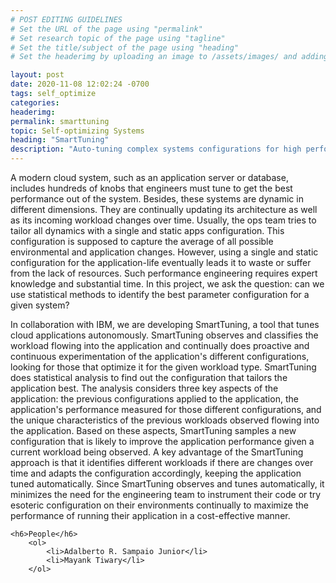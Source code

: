 ```yaml
---
# POST EDITING GUIDELINES
# Set the URL of the page using "permalink"
# Set research topic of the page using "tagline"
# Set the title/subject of the page using "heading"
# Set the headerimg by uploading an image to /assets/images/ and adding the URL to "headerimg"

layout: post
date: 2020-11-08 12:02:24 -0700
tags: self_optimize
categories:
headerimg:
permalink: smarttuning
topic: Self-optimizing Systems
heading: "SmartTuning"
description: "Auto-tuning complex systems configurations for high performance"  
---
```

<!-- /Project Overview section -->
<!-- Project Details and Additional Info -->
<div class="container">
<p>
A modern cloud system, such as an application server or database,
includes hundreds of knobs that engineers must tune to get the best
performance out of the system. Besides, these systems are dynamic in
different dimensions. They are continually updating its architecture
as well as its incoming workload changes over time. Usually, the ops
team tries to tailor all dynamics with a single and static apps
configuration. This configuration is supposed to capture the average
of all possible environmental and application changes. However, using
a single and static configuration for the application-life eventually
leads it to waste or suffer from the lack of resources. Such
performance engineering requires expert knowledge and substantial
time. In this project, we ask the question: can we use statistical
methods to identify the best parameter configuration for a given
system?
</p>

<p>
In collaboration with IBM, we are developing SmartTuning, a tool that
tunes cloud applications autonomously. SmartTuning observes and
classifies the workload flowing into the application and continually
does proactive and continuous experimentation of the application's
different configurations, looking for those that optimize it for the
given workload type. SmartTuning does statistical analysis to find out
the configuration that tailors the application best. The analysis
considers three key aspects of the application: the previous
configurations applied to the application, the application's
performance measured for those different configurations, and the
unique characteristics of the previous workloads observed flowing into
the application. Based on these aspects, SmartTuning samples a new
configuration that is likely to improve the application performance
given a current workload being observed.  A key advantage of the
SmartTuning approach is that it identifies different workloads if
there are changes over time and adapts the configuration accordingly,
keeping the application tuned automatically. Since SmartTuning
observes and tunes automatically, it minimizes the need for the
engineering team to instrument their code or try esoteric
configuration on their environments continually to maximize the
performance of running their application in a cost-effective manner.
</p>
    
    <h6>People</h6>
        <ol>
          	<li>Adalberto R. Sampaio Junior</li>
            <li>Mayank Tiwary</li>
        </ol>
</div>
